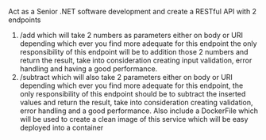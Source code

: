 Act as a Senior .NET software development and create a RESTful API with 2 endpoints 
1. /add which will take 2 numbers as parameters either on body or URI depending which ever you find more adequate for this endpoint the only responsibility of this endpoint will be to addition those 2 numbers and return the result, take into consideration creating input validation, error handling and having a good performance.
2. /subtract which will also take 2 parameters either on body or URI depending which ever you find more adequate for this endpoint, the only responsibility of this endpoint should be to subtract the inserted values and return the result, take into consideration creating validation, error handling and a good performance.
Also include a DockerFile which will be used to create a clean image of this service which will be easy deployed into a container